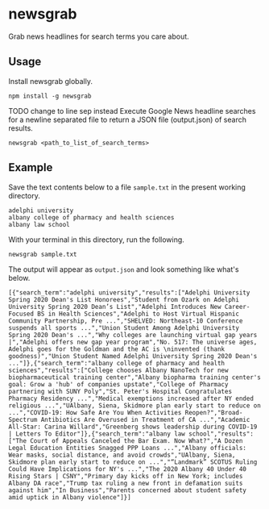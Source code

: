 
# newsgrab

Grab news headlines for search terms you care about.

## Usage

Install newsgrab globally.

```
npm install -g newsgrab
```

TODO change to line sep instead 
Execute Google News headline searches for a newline separated file to return a JSON file (output.json) of search results.

```
newsgrab <path_to_list_of_search_terms>
```

## Example

Save the text contents below to a file `sample.txt` in the present working directory.

```
adelphi university
albany college of pharmacy and health sciences
albany law school
```

With your terminal in this directory, run the following.

```
newsgrab sample.txt
```

The output will appear as  `output.json` and look something like what's below.

```
[{"search_term":"adelphi university","results":["Adelphi University Spring 2020 Dean's List Honorees","Student from Ozark on Adelphi University Spring 2020 Dean’s List","Adelphi Introduces New Career-Focused BS in Health Sciences","Adelphi to Host Virtual Hispanic Community Partnership, Pre ...","SHELVED: Northeast-10 Conference suspends all sports ...","Union Student Among Adelphi University Spring 2020 Dean's ...","Why colleges are launching virtual gap years |","Adelphi offers new gap year program","No. 517: The universe ages, Adelphi goes for the Goldman and the AC is \ninvented (thank goodness)","Union Student Named Adelphi University Spring 2020 Dean's ..."]},{"search_term":"albany college of pharmacy and health sciences","results":["College chooses Albany NanoTech for new biopharmaceutical training center","Albany biopharma training center's goal: Grow a 'hub' of companies upstate","College of Pharmacy partnering with SUNY Poly","St. Peter's Hospital Congratulates Pharmacy Residency ...","Medical exemptions increased after NY ended religious ...","UAlbany, Siena, Skidmore plan early start to reduce on ...","COVID-19: How Safe Are You When Activities Reopen?","Broad-Spectrum Antibiotics Are Overused in Treatment of CA ...","Academic All-Star: Carina Willard","Greenberg shows leadership during COVID-19 | Letters To Editor"]},{"search_term":"albany law school","results":["The Court of Appeals Canceled the Bar Exam. Now What?","A Dozen Legal Education Entities Snagged PPP Loans ...","Albany officials: Wear masks, social distance, and avoid crowds","UAlbany, Siena, Skidmore plan early start to reduce on ...","“Landmark” SCOTUS Ruling Could Have Implications for NY's ...","The 2020 Albany 40 Under 40 Rising Stars | CSNY","Primary day kicks off in New York; includes Albany DA race","Trump tax ruling a new front in defamation suits against him","In Business","Parents concerned about student safety amid uptick in Albany violence"]}]
```